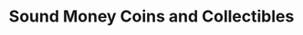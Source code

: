---
title: "Sound Money Coins and Collectibles"
url: /irving/sound-money-coins-and-collectibles/
shop: Sammler
---